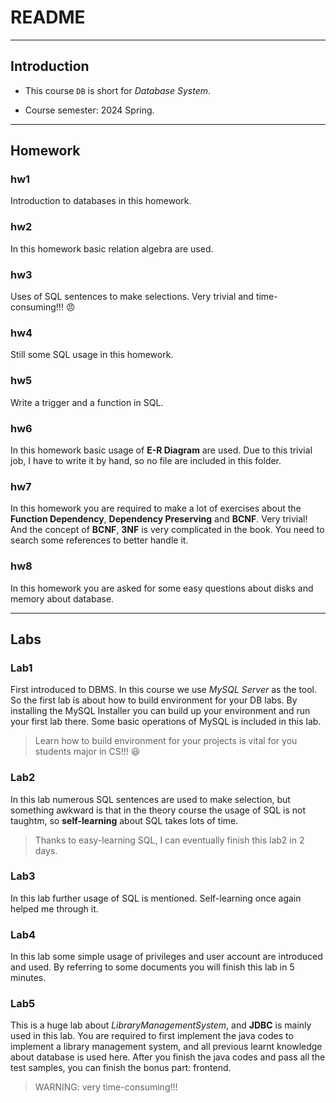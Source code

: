 # README

---

## Introduction

* This course `DB` is short for *Database System*.

* Course semester: 2024 Spring.

---

## Homework

### hw1

Introduction to databases in this homework.

### hw2

In this homework basic relation algebra are used.

### hw3

Uses of SQL sentences to make selections. Very trivial and time-consuming!!! :angry:

### hw4

Still some SQL usage in this homework. 

### hw5

Write a trigger and a function in SQL.

### hw6

In this homework basic usage of **E-R Diagram** are used. Due to this trivial job, I have to write it by hand, so no file are included in this folder.

### hw7

In this homework you are required to make a lot of exercises about the **Function Dependency**, **Dependency Preserving** and **BCNF**. Very trivial! And the concept of **BCNF**, **3NF** is very complicated in the book. You need to search some references to better handle it.

### hw8

In this homework you are asked for some easy questions about disks and memory about database.

---

## Labs

### Lab1

First introduced to DBMS. In this course we use *MySQL Server* as the tool. So the first lab is about how to build environment for your DB labs. By installing the MySQL Installer you can build up your environment and run your first lab there. Some basic operations of MySQL is included in this lab.

> Learn how to build environment for your projects is vital for you students major in CS!!! :laughing:

### Lab2

In this lab numerous SQL sentences are used to make selection, but something awkward is that in the theory course the usage of SQL is not taughtm, so **self-learning** about SQL takes lots of time.

> Thanks to easy-learning SQL, I can eventually finish this lab2 in 2 days.

### Lab3

In this lab further usage of SQL is mentioned. Self-learning once again helped me through it.

### Lab4

In this lab some simple usage of privileges and user account are introduced and used. By referring to some documents you will finish this lab in 5 minutes.

### Lab5

This is a huge lab about *LibraryManagementSystem*, and **JDBC** is mainly used in this lab. You are required to first implement the java codes to implement a library management system, and all previous learnt knowledge about database is used here. After you finish the java codes and pass all the test samples, you can finish the bonus part: frontend.

> WARNING: very time-consuming!!!
